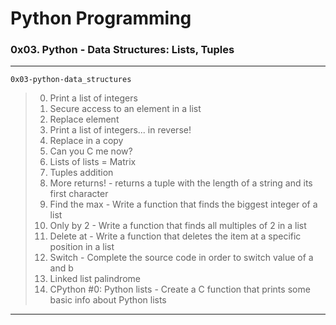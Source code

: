 # Python Programming
### 0x03. Python - Data Structures: Lists, Tuples
---
`0x03-python-data_structures`
> 0. Print a list of integers
> 1. Secure access to an element in a list
> 2. Replace element
> 3. Print a list of integers... in reverse!
> 4. Replace in a copy
> 5. Can you C me now?
> 6. Lists of lists = Matrix
> 7. Tuples addition
> 8. More returns! -  returns a tuple with the length of a string and its first character
> 9. Find the max - Write a function that finds the biggest integer of a list
> 10. Only by 2 - Write a function that finds all multiples of 2 in a list
> 11. Delete at - Write a function that deletes the item at a specific position in a list
> 12. Switch - Complete the source code in order to switch value of a and b
> 13. Linked list palindrome
> 14. CPython #0: Python lists - Create a C function that prints some basic info about Python lists 
---
